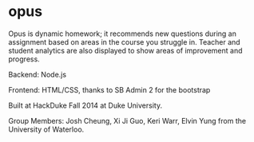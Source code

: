 opus
====
Opus is dynamic homework; it recommends new questions during an assignment based on areas in the course you struggle in. Teacher and student analytics are also displayed to show areas of improvement and progress.

Backend: Node.js

Frontend: HTML/CSS, thanks to SB Admin 2 for the bootstrap

Built at HackDuke Fall 2014 at Duke University.

Group Members: Josh Cheung, Xi Ji Guo, Keri Warr, Elvin Yung from the University of Waterloo.
